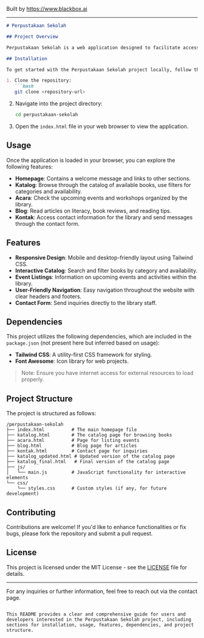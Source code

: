 
Built by https://www.blackbox.ai

---

```markdown
# Perpustakaan Sekolah

## Project Overview

Perpustakaan Sekolah is a web application designed to facilitate access to books, learning resources, and events for students. This project aims to create an interactive library experience for users, allowing them to explore a vast collection of books, borrow them online, and participate in various library events. 

## Installation

To get started with the Perpustakaan Sekolah project locally, follow these steps:

1. Clone the repository:
   ```bash
   git clone <repository-url>
   ```

2. Navigate into the project directory:
   ```bash
   cd perpustakaan-sekolah
   ```

3. Open the `index.html` file in your web browser to view the application.

## Usage

Once the application is loaded in your browser, you can explore the following features:
- **Homepage**: Contains a welcome message and links to other sections.
- **Katalog**: Browse through the catalog of available books, use filters for categories and availability.
- **Acara**: Check the upcoming events and workshops organized by the library.
- **Blog**: Read articles on literacy, book reviews, and reading tips.
- **Kontak**: Access contact information for the library and send messages through the contact form.

## Features

- **Responsive Design**: Mobile and desktop-friendly layout using Tailwind CSS.
- **Interactive Catalog**: Search and filter books by category and availability.
- **Event Listings**: Information on upcoming events and activities within the library.
- **User-Friendly Navigation**: Easy navigation throughout the website with clear headers and footers.
- **Contact Form**: Send inquiries directly to the library staff.

## Dependencies

This project utilizes the following dependencies, which are included in the `package.json` (not present here but inferred based on usage):
- **Tailwind CSS**: A utility-first CSS framework for styling.
- **Font Awesome**: Icon library for web projects.

> Note: Ensure you have internet access for external resources to load properly.

## Project Structure

The project is structured as follows:

```
/perpustakaan-sekolah
├── index.html          # The main homepage file
├── katalog.html        # The catalog page for browsing books
├── acara.html          # Page for listing events
├── blog.html           # Blog page for articles
├── kontak.html         # Contact page for inquiries
├── katalog_updated.html # Updated version of the catalog page
├── katalog_final.html   # Final version of the catalog page
├── js/
│   └── main.js         # JavaScript functionality for interactive elements
└── css/
    └── styles.css      # Custom styles (if any, for future development)
```

## Contributing

Contributions are welcome! If you'd like to enhance functionalities or fix bugs, please fork the repository and submit a pull request.

## License

This project is licensed under the MIT License - see the [LICENSE](LICENSE) file for details.

---

For any inquiries or further information, feel free to reach out via the contact page.
```

This README provides a clear and comprehensive guide for users and developers interested in the Perpustakaan Sekolah project, including sections for installation, usage, features, dependencies, and project structure.